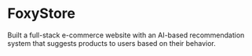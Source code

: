 # FoxyStore
Built a full-stack e-commerce website with an AI-based recommendation system that suggests products to users based on their behavior.
